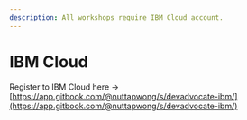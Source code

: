 ```yaml
---
description: All workshops require IBM Cloud account.
---
```


# IBM Cloud

Register to IBM Cloud here -&gt; [https://app.gitbook.com/@nuttapwong/s/devadvocate-ibm/](https://app.gitbook.com/@nuttapwong/s/devadvocate-ibm/)

